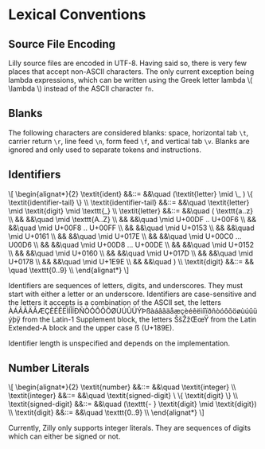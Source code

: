 # Lexical Conventions

## Source File Encoding

Lilly source files are encoded in UTF-8. Having said so, there is very few places
that accept non-ASCII characters. The only current exception being lambda expressions,
which can be written using the Greek letter lambda \\( \lambda \\) instead of the
ASCII character `fn`.

## Blanks

The following characters are considered blanks: space, horizontal tab `\t`,
carrier return `\r`, line feed `\n`, form feed `\f`, and vertical tab `\v`.
Blanks are ignored and only used to separate tokens and instructions.

## Identifiers

\\[
\begin{alignat*}{2}
\textit{ident} &&::= &&\quad (\textit{letter} \mid \\_ ) \\{ \textit{identifier-tail} \\} \\\\
\textit{identifier-tail} &&::=
    &&\quad \textit{letter} \mid
    \textit{digit}  \mid
    \texttt{\_}    \\\\
\textit{letter} &&::=
    &&\quad (    \texttt{a..z} \\\\
    && &&\quad \mid \texttt{A..Z} \\\\
    && &&\quad \mid U+00DF .. U+00F6 \\\\
    && &&\quad \mid U+00F8 .. U+00FF \\\\
    && &&\quad \mid U+0153 \\\\
    && &&\quad \mid U+0161 \\\\
    && &&\quad \mid U+017E \\\\
    && &&\quad \mid U+00C0 ... U00D6 \\\\
    && &&\quad \mid U+00D8 ... U+00DE \\\\
    && &&\quad \mid U+0152 \\\\
    && &&\quad \mid U+0160 \\\\
    && &&\quad \mid U+017D \\\\
    && &&\quad \mid U+0178 \\\\
    && &&\quad \mid U+1E9E \\\\
    && &&\quad ) \\\\
\textit{digit}  &&::= && \quad \texttt{0..9} \\\\
\end{alignat*}
\\]

Identifiers are sequences of letters, digits, and underscores. They must start with
either a letter or an underscore. Identifiers are case-sensitive and the letters
it accepts is a combination of the ASCII set, the letters
ÀÁÂÃÄÅÆÇÈÉÊËÌÍÎÏÐÑÒÓÔÕÖØÙÚÛÜÝÞßàáâãäåæçèéêëìíîïðñòóôõöøùúûüýþÿ
from the Latin-1 Supplement block, the letters ŠšŽžŒœŸ
from the Latin Extended-A block and the upper case ẞ (U+189E).

Identifier length is unspecified and depends on the implementation.

## Number Literals

\\[
\begin{alignat*}{2}
\textit{number} &&::= &&\quad \textit{integer} \\\\
\textit{integer} &&::= &&\quad \textit{signed-digit} \\ \\{ \textit{digit} \\} \\\\
\textit{signed-digit} &&::= &&\quad (\texttt{- } \textit{digit} \mid \textit{digit}) \\\\
\textit{digit} &&::= &&\quad \texttt{0..9} \\\\
\end{alignat*}
\\]

Currently, Zilly only supports integer literals. They are sequences of digits which can
either be signed or not.
